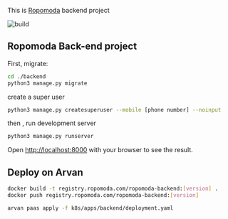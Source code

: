 This is [Ropomoda](https://www.ropomoda.com/) backend project 

![build](https://github.com/RopoModa/ropomodabackend/actions/workflows/python-app.yml/badge.svg)

## Ropomoda Back-end project

First, migrate:

```bash
cd ./backend
python3 manage.py migrate
```

create a super user
```bash
python3 manage.py createsuperuser --mobile [phone number] --noinput
```

then , run development server
```bash
python3 manage.py runserver
```
Open [http://localhost:8000](http://localhost:8000) with your browser to see the result.


## Deploy on Arvan

```bash
docker build -t registry.ropomoda.com/ropomoda-backend:[version] .
docker push registry.ropomoda.com/ropomoda-backend:[version]

arvan paas apply -f k8s/apps/backend/deployment.yaml
```

